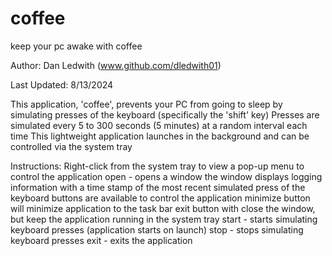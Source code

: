 # coffee
keep your pc awake with coffee

Author: Dan Ledwith (www.github.com/dledwith01)

Last Updated: 8/13/2024

This application, 'coffee', prevents your PC from going to sleep by simulating presses of the keyboard (specifically the 'shift' key)
Presses are simulated every 5 to 300 seconds (5 minutes) at a random interval each time
This lightweight application launches in the background and can be controlled via the system tray


Instructions:
Right-click from the system tray to view a pop-up menu to control the application
	open - opens a window
		the window displays logging information with a time stamp of the most recent simulated press of the keyboard
		buttons are available to control the application
		minimize button will minimize application to the task bar
		exit button with close the window, but keep the application running in the system tray
	start - starts simulating keyboard presses (application starts on launch)
	stop - stops simulating keyboard presses
	exit - exits the application
